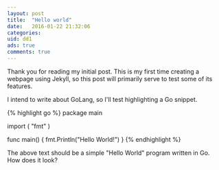 ```yaml
---
layout: post
title:  "Hello world"
date:   2016-01-22 21:32:06
categories:
uid: dd1
ads: true
comments: true
---
```

Thank you for reading my initial post. This is my first time creating 
a webpage using Jekyll, so this post will primarily serve to test some of its features.

I intend to write about GoLang, so I'll test highlighting a Go snippet.

{% highlight go %}
package main

import (
    "fmt"
)

func main() {
    fmt.Println("Hello World!")
}
{% endhighlight %}

The above text should be a simple "Hello World" program written in Go. How does it look?

